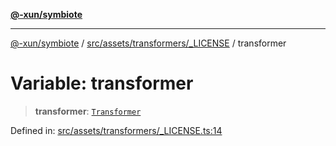 [**@-xun/symbiote**](../../../../../README.md)

***

[@-xun/symbiote](../../../../../README.md) / [src/assets/transformers/\_LICENSE](../README.md) / transformer

# Variable: transformer

> **transformer**: [`Transformer`](../../../type-aliases/Transformer.md)

Defined in: [src/assets/transformers/\_LICENSE.ts:14](https://github.com/Xunnamius/symbiote/blob/3044ba2654d63523648bf35278fa1c752d878990/src/assets/transformers/_LICENSE.ts#L14)
